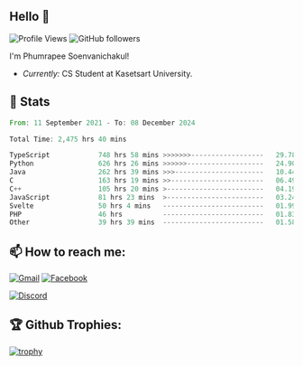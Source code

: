 
<h2>Hello 👋</h2> 

![Profile Views](https://komarev.com/ghpvc/?username=Homiez09&label=Profile%20views&color=0e75b6&style=flat)
![GitHub followers](https://img.shields.io/github/followers/HomieZ09.svg?style=social&label=Follow)


I'm Phumrapee Soenvanichakul!

- <i>Currently:</i> CS Student at Kasetsart University.

<h2>👀 Stats</h2>

<!--START_SECTION:waka-->

```rust
From: 11 September 2021 - To: 08 December 2024

Total Time: 2,475 hrs 40 mins

TypeScript            748 hrs 58 mins >>>>>>>------------------   29.78 %
Python                626 hrs 26 mins >>>>>>-------------------   24.90 %
Java                  262 hrs 39 mins >>>----------------------   10.44 %
C                     163 hrs 19 mins >>-----------------------   06.49 %
C++                   105 hrs 20 mins >------------------------   04.19 %
JavaScript            81 hrs 23 mins  >------------------------   03.24 %
Svelte                50 hrs 4 mins   -------------------------   01.99 %
PHP                   46 hrs          -------------------------   01.83 %
Other                 39 hrs 39 mins  -------------------------   01.58 %
```

<!--END_SECTION:waka-->

<h2>📫 How to reach me:</h2>

<a href="mailto:phumrapeesoen1@gmail.com">![Gmail](https://img.shields.io/badge/Gmail-D14836?style=for-the-badge&logo=gmail&logoColor=white)</a> 
<a href="https://web.facebook.com/phumrapee.soenvanichakul.3/">![Facebook](https://img.shields.io/badge/Facebook-4267B2?style=for-the-badge&logo=facebook&logoColor=white)</a>

<a href="https://discord.gg/EWnAEUtFVm">![Discord](https://discord.c99.nl/widget/theme-1/297740667784921089.png)</a> 

<h2>🏆 Github Trophies:</h2>

[![trophy](https://github-profile-trophy.vercel.app/?username=Homiez09&theme=discord&row=1)](https://github.com/ryo-ma/github-profile-trophy)
